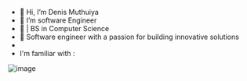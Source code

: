 - 👋 Hi, I’m Denis Muthuiya
- 👀 I’m software Engineer
- 🌱 | BS in Computer Science
- 💞️ Software engineer with a passion for building innovative solutions
- 
- I'm familiar with :


![image](https://github.com/denis784/denis784/assets/76738719/affc8129-27c1-4c24-aaf4-aa235118964b)

<!---
denis784/denis784 is a ✨ special ✨ repository because its `README.md` (this file) appears on your GitHub profile.
You can click the Preview link to take a look at your changes.
--->
